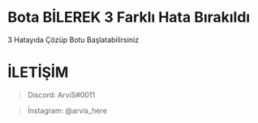 # Bota BİLEREK 3 Farklı Hata Bırakıldı
3 Hatayıda Çözüp Botu Başlatabilirsiniz
# 
#
# İLETİŞİM
> Discord: ArviS#0011

> İnstagram: @arvis_here
